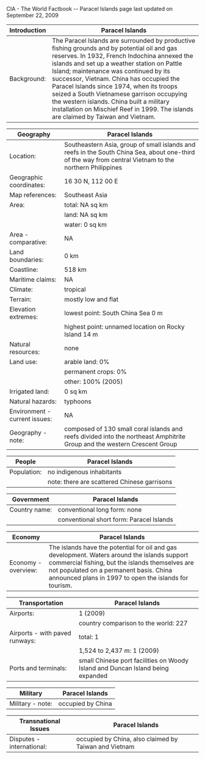 CIA - The World Factbook -- Paracel Islands
page last updated on September 22, 2009


| Introduction | Paracel Islands |
| --- | --- |
| Background: | The Paracel Islands are surrounded by productive fishing grounds and by potential oil and gas reserves. In 1932, French Indochina annexed the islands and set up a weather station on Pattle Island; maintenance was continued by its successor, Vietnam. China has occupied the Paracel Islands since 1974, when its troops seized a South Vietnamese garrison occupying the western islands. China built a military installation on Mischief Reef in 1999. The islands are claimed by Taiwan and Vietnam. |


| Geography | Paracel Islands |
| --- | --- |
| Location: | Southeastern Asia, group of small islands and reefs in the South China Sea, about one-third of the way from central Vietnam to the northern Philippines |
| Geographic coordinates: | 16 30 N, 112 00 E |
| Map references: | Southeast Asia |
| Area: | total: NA sq km |
| | land: NA sq km |
| | water: 0 sq km |
| Area - comparative: | NA |
| Land boundaries: | 0 km |
| Coastline: | 518 km |
| Maritime claims: | NA |
| Climate: | tropical |
| Terrain: | mostly low and flat |
| Elevation extremes: | lowest point: South China Sea 0 m |
| | highest point: unnamed location on Rocky Island 14 m |
| Natural resources: | none |
| Land use: | arable land: 0% |
| | permanent crops: 0% |
| | other: 100% (2005) |
| Irrigated land: | 0 sq km |
| Natural hazards: | typhoons |
| Environment - current issues: | NA |
| Geography - note: | composed of 130 small coral islands and reefs divided into the northeast Amphitrite Group and the western Crescent Group |


| People | Paracel Islands |
| --- | --- |
| Population: | no indigenous inhabitants |
| | note: there are scattered Chinese garrisons |


| Government | Paracel Islands |
| --- | --- |
| Country name: | conventional long form: none |
| | conventional short form: Paracel Islands |


| Economy | Paracel Islands |
| --- | --- |
| Economy - overview: | The islands have the potential for oil and gas development. Waters around the islands support commercial fishing, but the islands themselves are not populated on a permanent basis. China announced plans in 1997 to open the islands for tourism. |


| Transportation | Paracel Islands |
| --- | --- |
| Airports: | 1 (2009) |
| | country comparison to the world: 227 |
| Airports - with paved runways: | total: 1 |
| | 1,524 to 2,437 m: 1 (2009) |
| Ports and terminals: | small Chinese port facilities on Woody Island and Duncan Island being expanded |


| Military | Paracel Islands |
| --- | --- |
| Military - note: | occupied by China |


| Transnational Issues | Paracel Islands |
| --- | --- |
| Disputes - international: | occupied by China, also claimed by Taiwan and Vietnam |
